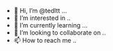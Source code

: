 - 👋 Hi, I’m @tedltt ...
- 👀 I’m interested in ..
- 🌱 I’m currently learning ...
- 💞️ I’m looking to collaborate on ..
- 📫 How to reach me ..

<!---
tedltt/tedltt is a ✨ special ✨ repository because its `README.md` (this file) appears on your GitHub profile.
You can click the Preview link to take a look at your changes.
--->
